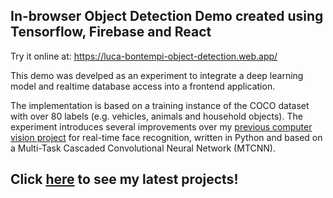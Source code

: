 ## In-browser Object Detection Demo created using Tensorflow, Firebase and React

Try it online at: https://luca-bontempi-object-detection.web.app/

This demo was develped as an experiment to integrate a deep learning model and realtime database access into a frontend application.

The implementation is based on a training instance of the COCO dataset with over 80 labels (e.g. vehicles, animals and household objects). The experiment introduces several improvements over my <a href="https://github.com/nvios/facial_recognition">previous computer vision project</a> for real-time face recognition, written in Python and based on a Multi-Task Cascaded Convolutional Neural Network (MTCNN).

## Click <a href="https://nvios.github.io/luca_bontempi/main.html"><strong>here</strong></a> to see my latest projects!
